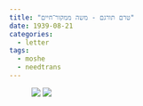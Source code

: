 ```yaml
---
title: "טרם תורגם - משה ממקור־חיים"
date: 1939-08-21
categories:
  - letter
tags:
  - moshe
  - needtrans
---
```


<figure class="half">
    <a  href="/pupko-papers/assets/images/1939-08-21-meqor-hayim-moshe-1.jpg">
    <img src="/pupko-papers/assets/images/1939-08-21-meqor-hayim-moshe-1.jpg"></a>
    <a  href="/pupko-papers/assets/images/1939-08-21-meqor-hayim-moshe-2.jpg">
    <img src="/pupko-papers/assets/images/1939-08-21-meqor-hayim-moshe-2.jpg"></a>
</figure>

